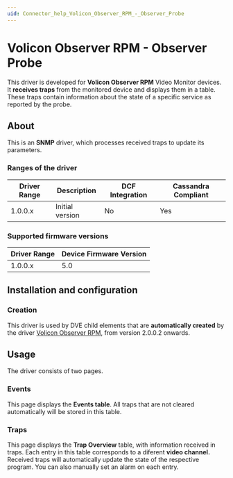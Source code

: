 ```yaml
---
uid: Connector_help_Volicon_Observer_RPM_-_Observer_Probe
---
```


# Volicon Observer RPM - Observer Probe

This driver is developed for **Volicon Observer RPM** Video Monitor devices. It **receives traps** from the monitored device and displays them in a table. These traps contain information about the state of a specific service as reported by the probe.

## About

This is an **SNMP** driver, which processes received traps to update its parameters.

### Ranges of the driver

| **Driver Range** | **Description** | **DCF Integration** | **Cassandra Compliant** |
|------------------|-----------------|---------------------|-------------------------|
| 1.0.0.x          | Initial version | No                  | Yes                     |

### Supported firmware versions

| **Driver Range** | **Device Firmware Version** |
|------------------|-----------------------------|
| 1.0.0.x          | 5.0                         |

## Installation and configuration

### Creation

This driver is used by DVE child elements that are **automatically created** by the driver [Volicon Observer RPM](xref:Connector_help_Volicon_Observer_RPM), from version 2.0.0.2 onwards.

## Usage

The driver consists of two pages.

### Events

This page displays the **Events table**. All traps that are not cleared automatically will be stored in this table.

### Traps

This page displays the **Trap Overview** table, with information received in traps. Each entry in this table corresponds to a diferent **video channel.** Received traps will automatically update the state of the respective program. You can also manually set an alarm on each entry.
